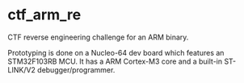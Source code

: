 # ctf_arm_re

CTF reverse engineering challenge for an ARM binary.

Prototyping is done on a Nucleo-64 dev board which features an STM32F103RB MCU. It has a ARM Cortex-M3 core and a built-in ST-LINK/V2 debugger/programmer.



